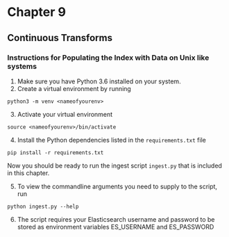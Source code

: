 # Chapter 9

## Continuous Transforms

### Instructions for Populating the Index with Data on Unix like systems

1. Make sure you have Python 3.6 installed on your system. 
2. Create a virtual environment by running 
```
python3 -m venv <nameofyourenv>
```
3. Activate your virtual environment

```
source <nameofyourenv>/bin/activate
```
4. Install the Python dependencies listed in the `requirements.txt` file
```
pip install -r requirements.txt
```

Now you should be ready to run the ingest script `ingest.py` that is included in this chapter.

5. To view the commandline arguments you need to supply to the script, run 

```
python ingest.py --help
```

6. The script requires your Elasticsearch username and password to be stored as environment variables ES_USERNAME and ES_PASSWORD


